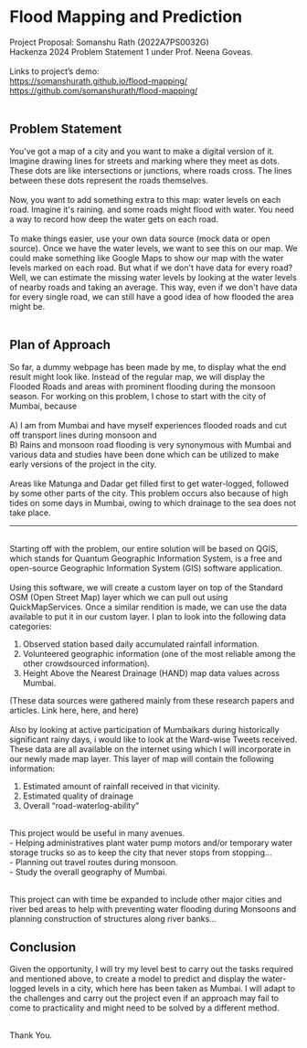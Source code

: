 # Flood Mapping and Prediction
Project Proposal: Somanshu Rath (2022A7PS0032G) <br>
Hackenza 2024 Problem Statement 1 under Prof. Neena Goveas. <br> <br>
Links to project’s demo: <br>
https://somanshurath.github.io/flood-mapping/ <br>
https://github.com/somanshurath/flood-mapping/ <br> <br>
## Problem Statement
You've got a map of a city and you want to make a digital version of it. Imagine drawing
lines for streets and marking where they meet as dots. These dots are like intersections
or junctions, where roads cross. The lines between these dots represent the roads
themselves.<br> <br>
Now, you want to add something extra to this map: water levels on each road. Imagine
it's raining. and some roads might flood with water. You need a way to record how deep
the water gets on each road.<br> <br>
To make things easier, use your own data source (mock data or open source). Once we
have the water levels, we want to see this on our map. We could make something like
Google Maps to show our map with the water levels marked on each road.
But what if we don't have data for every road? Well, we can estimate the missing water
levels by looking at the water levels of nearby roads and taking an average. This way,
even if we don't have data for every single road, we can still have a good idea of how
flooded the area might be.<br> <br>
## Plan of Approach
So far, a dummy webpage has been made by me, to display what the end result might
look like. Instead of the regular map, we will display the Flooded Roads and areas with
prominent flooding during the monsoon season.
For working on this problem, I chose to start with the city of Mumbai, because <br> <br>
A) I am from Mumbai and have myself experiences flooded roads and cut off transport
lines during monsoon and<br>
B) Rains and monsoon road flooding is very synonymous with Mumbai and various data
and studies have been done which can be utilized to make early versions of the project
in the city.<br> <br>
Areas like Matunga and Dadar get filled first to get water-logged, followed by some
other parts of the city. This problem occurs also because of high tides on some days in
Mumbai, owing to which drainage to the sea does not take place. <br> <hr> <br>
Starting off with the problem, our entire solution will be based on QGIS, which stands
for Quantum Geographic Information System, is a free and open-source Geographic
Information System (GIS) software application.<br> <br>
Using this software, we will create a custom layer on top of the Standard OSM (Open
Street Map) layer which we can pull out using QuickMapServices. Once a similar
rendition is made, we can use the data available to put it in our custom layer.
I plan to look into the following data categories:<br>
1. Observed station based daily accumulated rainfall information. <br>
2. Volunteered geographic information (one of the most reliable among the other
crowdsourced information).
3. Height Above the Nearest Drainage (HAND) map data values across Mumbai. <br>

(These data sources were gathered mainly from these research papers and articles. Link
here, here, and here) <br> <br>
Also by looking at active participation of Mumbaikars during historically significant
rainy days, i would like to look at the Ward-wise Tweets received. These data are all
available on the internet using which I will incorporate in our newly made map layer.
This layer of map will contain the following information:

1. Estimated amount of rainfall received in that vicinity.
2. Estimated quality of drainage
3. Overall “road-waterlog-ability”

<br>
This project would be useful in many avenues.<br> 
- Helping administratives plant water pump motors and/or temporary water
storage trucks so as to keep the city that never stops from stopping… <br>
- Planning out travel routes during monsoon. <br>
- Study the overall geography of Mumbai.<br> <br>

This project can with time be expanded to include other major cities and river bed areas
to help with preventing water flooding during Monsoons and planning construction of
structures along river banks…

## Conclusion
Given the opportunity, I will try my level best to carry out the tasks required and
mentioned above, to create a model to predict and display the water-logged levels in a
city, which here has been taken as Mumbai. I will adapt to the challenges and carry out
the project even if an approach may fail to come to practicality and might need to be
solved by a different method.

<br>
Thank You.